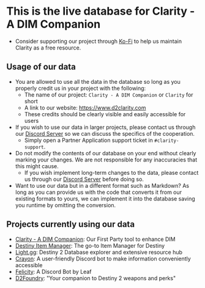 # This is the live database for Clarity - A DIM Companion
- Consider supporting our project through [Ko-Fi](https://ko-fi.com/d2clarity) to help us maintain Clarity as a free resource.

## Usage of our data
- You are allowed to use all the data in the database so long as you properly credit us in your project with the following:
  - The name of our project: `Clarity - A DIM Companion` or `Clarity` for short
  - A link to our website: https://www.d2clarity.com
  - These credits should be clearly visible and easily accessible for users
- If you wish to use our data in larger projects, please contact us through our [Discord Server](https://d2clarity.page.link/discord) so we can discuss the specifics of the cooperation.
  - Simply open a Partner Application support ticket in `#clarity-support`.
- Do not modify the contents of our database on your end without clearly marking your changes. We are not responsible for any inaccuracies that this might cause.
  - If you wish implement long-term changes to the data, please contact us through our [Discord Server](https://d2clarity.page.link/discord) before doing so.
- Want to use our data but in a different format such as Markdown? As long as you can provide us with the code that converts it from our existing formats to yours, we can implement it into the database saving you runtime by omitting the conversion.

## Projects currently using our data
- [Clarity - A DIM Companion](https://www.d2clarity.com): Our First Party tool to enhance DIM
- [Destiny Item Manager](https://dim.gg): The go-to Item Manager for Destiny
- [Light.gg](https://light.gg): Destiny 2 Database explorer and extensive resource hub
- [Crayon](https://mijago.github.io/Crayon): A user-friendly Discord bot to make information conveniently accessible
- [Felicity](https://tryfelicity.one): A Discord Bot by Leaf
- [D2Foundry](https://d2foundry.gg): "Your companion to Destiny 2 weapons and perks"
